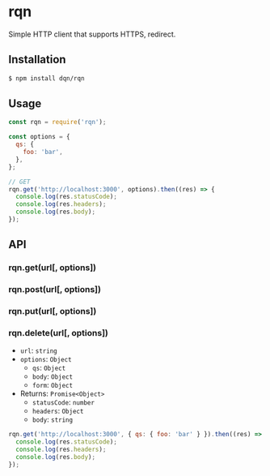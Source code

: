 # rqn

Simple HTTP client that supports HTTPS, redirect.

## Installation

```sh
$ npm install dqn/rqn
```

## Usage

```js
const rqn = require('rqn');

const options = {
  qs: {
    foo: 'bar',
  },
};

// GET
rqn.get('http://localhost:3000', options).then((res) => {
  console.log(res.statusCode);
  console.log(res.headers);
  console.log(res.body);
});
```

## API

### rqn.get(url[, options])
### rqn.post(url[, options])
### rqn.put(url[, options])
### rqn.delete(url[, options])

- `url`: `string`
- `options`: `Object`
  - `qs`: `Object`
  - `body`: `Object`
  - `form`: `Object`
- Returns: `Promise<Object>`
  - `statusCode`: `number`
  - `headers`: `Object`
  - `body`: `string`

```js
rqn.get('http://localhost:3000', { qs: { foo: 'bar' } }).then((res) => {
  console.log(res.statusCode);
  console.log(res.headers);
  console.log(res.body);
});
```
